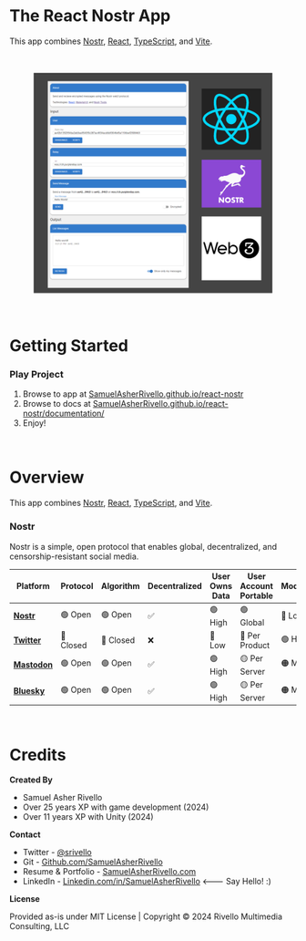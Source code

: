 # The React Nostr App

This app combines [Nostr](https://nostr.com/), [React](https://react.dev/), [TypeScript](https://www.typescriptlang.org/), and [Vite](https://vitejs.dev/).

<BR>

<figure>
  <a href="https://samuelasherrivello.github.io/react-nostr/index.html">
    <img alt="screenshot"
src="./React/documentation/Screenshot01.png"
width = "600"
    >
  </a>
</figure>
<BR>

# Getting Started

### Play Project

1. Browse to app at [SamuelAsherRivello.github.io/react-nostr](https://samuelasherrivello.github.io/react-nostr/index.html)
1. Browse to docs at [SamuelAsherRivello.github.io/react-nostr/documentation/](https://samuelasherrivello.github.io/react-nostr/documentation/index.html)
1. Enjoy!

<BR>

# Overview

This app combines [Nostr](https://nostr.com/), [React](https://react.dev/), [TypeScript](https://www.typescriptlang.org/), and [Vite](https://vitejs.dev/).

### Nostr

Nostr is a simple, open protocol that enables global, decentralized, and censorship-resistant social media.

| Platform                                 | Protocol  | Algorithm | Decentralized | User Owns Data | User Account Portable | Moderation | Popularity |
| ---------------------------------------- | --------- | --------- | ------------- | -------------- | --------------------- | ---------- | ---------- |
| [**Nostr**](https://nostr.com)           | 🟢 Open   | 🟢 Open   | ✅            | 🟢 High        | 🟢 Global             | 🔴 Low     | 🔴 Low     |
| [**Twitter**](https://twitter.com)       | 🔴 Closed | 🔴 Closed | ❌            | 🔴 Low         | 🔴 Per Product        | 🟢 High    | 🟢 High    |
| [**Mastodon**](https://joinmastodon.org) | 🟢 Open   | 🟢 Open   | ✅            | 🟢 High        | 🟡 Per Server         | 🟠 Med     | 🟠 Med     |
| [**Bluesky**](https://blueskyweb.xyz)    | 🟢 Open   | 🟢 Open   | ✅            | 🟢 High        | 🟡 Per Server         | 🟠 Med     | 🟠 Med     |

<BR>

# Credits

**Created By**

- Samuel Asher Rivello
- Over 25 years XP with game development (2024)
- Over 11 years XP with Unity (2024)

**Contact**

- Twitter - <a href="https://twitter.com/srivello/">@srivello</a>
- Git - <a href="https://github.com/SamuelAsherRivello/">Github.com/SamuelAsherRivello</a>
- Resume & Portfolio - <a href="http://www.SamuelAsherRivello.com">SamuelAsherRivello.com</a>
- LinkedIn - <a href="https://Linkedin.com/in/SamuelAsherRivello">Linkedin.com/in/SamuelAsherRivello</a> <--- Say Hello! :)

**License**

Provided as-is under MIT License | Copyright © 2024 Rivello Multimedia Consulting, LLC
